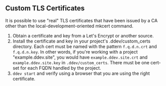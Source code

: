 ## Custom TLS Certificates

It is possible to use "real" TLS certificates that have been issued by a CA other than the local-development-oriented mkcert command.

1. Obtain a certificate and key from a Let's Encrypt or another source.
2. Install the certificate and key in your project's .ddev/custom_certs directory. Each cert must be named with the pattern `f.q.d.n.crt` and `f.q.d.n.key`. In other words, if you're working with a project "example.ddev.site", you would have `example.ddev.site.crt` and `example.ddev.site.key` in `.ddev/custom_certs`.  There must be one cert-set for each FQDN handled by the project.
3. `ddev start` and verify using a browser that you are using the right certificate.
